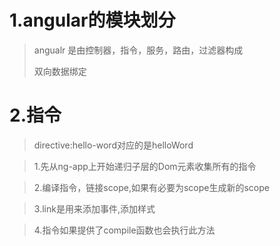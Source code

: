 # 1.angular的模块划分
> angualr  是由控制器，指令，服务，路由，过滤器构成
>
> 双向数据绑定

# 2.指令

> directive:hello-word对应的是helloWord

> 1.先从ng-app上开始递归子层的Dom元素收集所有的指令

> 2.编译指令，链接scope,如果有必要为scope生成新的scope

> 3.link是用来添加事件,添加样式

> 4.指令如果提供了compile函数也会执行此方法
